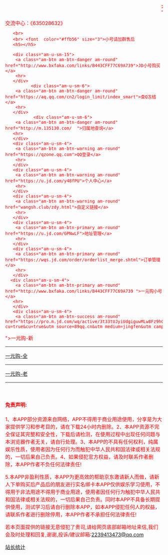 <html>
 <head> 
  <meta charset="utf-8"> 
  <meta name="viewport" content="width=device-width, initial-scale=1, maximum-scale=1, user-scalable=no"> 
  <meta name="renderer" content="webkit"> 
  <meta http-equiv="Cache-Control" content="no-siteapp"> 
  <link href="https://cdn.bootcss.com/amazeui/2.7.2/css/amazeui.min.css" rel="stylesheet"> 
  <title>ONE拼帮</title> 
 </head> 
<body><font size="3" color="#ff0000">
<br><script src="http://pv.sohu.com/cityjson?ie=utf-8"></script> 
<script> 
      document.write('您的IP：['+returnCitySN["cip"]+']地址：['+returnCitySN["cname"]+']')     
              </script>
<div class="am-container">
			<div class="am-text-center">
     <marquee scrollamount="9">
      <font color="#ff0000" size="5">交流群：635028632</font>
     </marquee>
     <div class="am-container"> 
      <div class="am-text-center"> 
       <br> 交流中心：《635028632》
       
       <br> 
       <br> <font  color="#ffb56" size="3">小号请加群售后
       <h5></h5> 
      
       <div class="am-u-sm-15"> 
        <a class="am-btn am-btn-danger am-round" href="http://www.bxfaka.com/links/B443CFF77C69A739">JD小号购买</a> 
        <hr> 
       </div> 
              <div class="am-u-sm-6"> 
        <a class="am-btn am-btn-danger am-round" href="https://aq.qq.com/cn2/login_limit/index_smart">查Q冻结</a> 
        <hr> 
       </div> 
               <div class="am-u-sm-6">
        <a class="am-btn am-btn-danger am-round" href="http://m.135130.com/  ">归属地查询</a>
       <hr>
       </div>
       <div class="am-u-sm-4"> 
        <a class="am-btn am-btn-warning am-round" href="https://qzone.qq.com">QQ登录</a> 
        <hr> 
       </div>
       <div class="am-u-sm-4"> 
        <a class="am-btn am-btn-warning am-round" href="https://u.jd.com/y48fPU">个人中心</a> 
        <hr> 
       </div> 
       <div class="am-u-sm-4"> 
        <a class="am-btn am-btn-warning am-round" href="wangsh.club/zdy.html">自定义链接</a> 
        <hr> 
       </div> 
       <div class="am-u-sm-4"> 
        <a class="am-btn am-btn-primary am-round" href="https://u.jd.com/GPNwLF">地址管理</a> 
        <hr> 
       </div> 
       <div class="am-u-sm-4"> 
        <a class="am-btn am-btn-primary am-round" href="https://wqs.jd.com/order/orderlist_merge.shtml">订单管理</a> 
        <hr> 
       </div> 
      <div class="am-u-sm-4">
        <a class="am-btn am-btn-primary am-round" href="http://www.bxfaka.com/links/B443CFF77C69A739 ">一元购小号</a>
       <hr>
       </div>
       <div class="am-u-sm-4"> 
        <a class="am-btn am-btn-success am-round" href="https://pro.m.jd.com/wq/active/3t33tUJyiUdgiguwMLw8Fz9hCNah/index.html?cu=true&cu=true&utm_source=89qq.cn&utm_medium=jingfen&utm_campaign=t_1001179796_&utm_term=71a436edcc8445ecbb1d457326a340ef
">一元购-新</a> 
        <hr> 
       </div> 
       <div class="am-u-sm-4"> 
        <a class="am-btn am-btn-success am-round" href="https://wqs.jd.com/event/promote/xinlao/index.shtml?cu=true&utm_source=89qq.cn&utm_medium=jingfen&utm_campaign=t_1001010838_flgh___2___1003956&utm_term=4884b271444f49deb23c556351dfe474
">一元购-全</a> 
        <hr> 
       </div> 
       <div class="am-u-sm-4"> 
        <a class="am-btn am-btn-success am-round" href="https://wqs.jd.com/portal/wx/tuan/pingou_laoyaoxin.shtml?cu=true&cu=true&utm_source=89qq.cn&utm_medium=jingfen&utm_campaign=t_1001179796_&utm_term=0b254102a644468789798133e0e31424
        ">一元购-老</a> 
        <hr>    
       </div> 
      <p> </p>
     <h4>免责声明:</h4> 
     <p> </p>
     <p>1、本APP部分资源来自网络，APP不得用于商业用途使用，分享是为大家提供学习和参考目的，请在下载24小时内删除。2、本APP资源不完全保证其完整和安全性，下载后请检测，在使用过程中出现任何问题与本浏览器作者无关，请自行处理。3、本APP的不具有任何权利，纯属娱乐性质，使用者因为任何行为而触犯中华人民共和国法律或相关法规的，一切后果自己负责。4、如果侵犯官方权益，请及时联系作者删除，本APP作者不负任何法律责任!</p> 
     <p>5.本APP非盈利性质，本APP为更高效的帮助京东邀请新人而做，请新人下单购买后产品后的朋友进行实名绑卡本APP仅供娱乐学习使用，不得用于非法用途不得用于商业用途，使用者因任何行为触犯中华人民共和国法律或相关法规的，一切后果自己负责。同时本APP不具备长期提供使用，测试学习后请自行删除本APP，如本APP侵犯任何人的权益，请联系作者进行删除停用，本APP作者不承担任何法律责任!</p> 
     <p> 若本页面提供的链接无意侵犯了贵司,请给网页底部邮箱地址来信,我们会及时处理和回复,谢谢,投诉/建议邮箱:2239413473@qq.com </p>
     <p> <a href="https://www.cnzz.com/stat/website.php?web_id=1275783519" target="_blank" title="站长统计">站长统计</a> </p>
    </div> 
   </div> 
  </div>
 </body>
</html>
